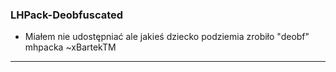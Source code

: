 ### LHPack-Deobfuscated
* Miałem nie udostępniać ale jakieś dziecko podziemia zrobiło "deobf" mhpacka ~xBartekTM

***

```

